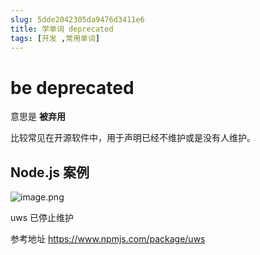 ```yaml
---
slug: 5dde2042305da9476d3411e6
title: 学单词 deprecated
tags: [开发 ,常用单词]
---
```


# be deprecated

意思是 **被弃用**

比较常见在开源软件中，用于声明已经不维护或是没有人维护。

## Node.js 案例

 ![image.png](https://static.gaoqixhb.com/FqIj5R6uK-M21w5oDDOL7qzj00Wv)

 uws 已停止维护

参考地址  https://www.npmjs.com/package/uws
